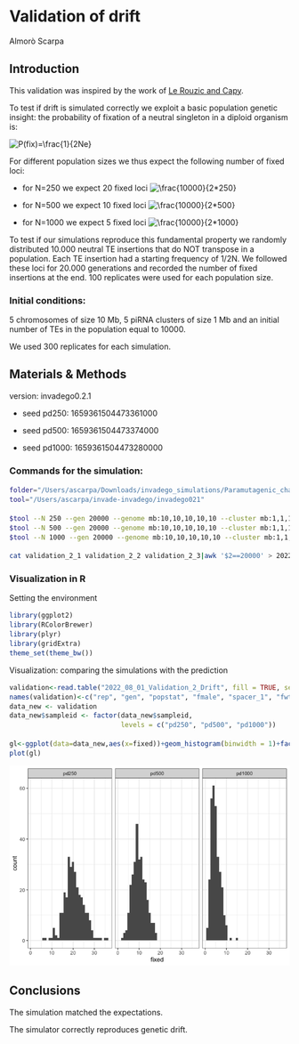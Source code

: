 Validation of drift
================
Almorò Scarpa

## Introduction

This validation was inspired by the work of [Le Rouzic and
Capy](http://www.genetics.org/content/169/2/1033).

To test if drift is simulated correctly we exploit a basic population
genetic insight: the probability of fixation of a neutral singleton in a
diploid organism is:

![P(fix)=\\frac{1}{2Ne}](https://latex.codecogs.com/png.image?%5Cdpi%7B110%7D&space;%5Cbg_white&space;P%28fix%29%3D%5Cfrac%7B1%7D%7B2Ne%7D "P(fix)=\frac{1}{2Ne}")

For different population sizes we thus expect the following number of
fixed loci:

-   for N=250 we expect 20 fixed loci
    ![\\frac{10000}{2\*250}](https://latex.codecogs.com/png.image?%5Cdpi%7B110%7D&space;%5Cbg_white&space;%5Cfrac%7B10000%7D%7B2%2A250%7D "\frac{10000}{2*250}")

-   for N=500 we expect 10 fixed loci
    ![\\frac{10000}{2\*500}](https://latex.codecogs.com/png.image?%5Cdpi%7B110%7D&space;%5Cbg_white&space;%5Cfrac%7B10000%7D%7B2%2A500%7D "\frac{10000}{2*500}")

-   for N=1000 we expect 5 fixed loci
    ![\\frac{10000}{2\*1000}](https://latex.codecogs.com/png.image?%5Cdpi%7B110%7D&space;%5Cbg_white&space;%5Cfrac%7B10000%7D%7B2%2A1000%7D "\frac{10000}{2*1000}")

To test if our simulations reproduce this fundamental property we
randomly distributed 10.000 neutral TE insertions that do NOT transpose
in a population. Each TE insertion had a starting frequency of 1/2N. We
followed these loci for 20.000 generations and recorded the number of
fixed insertions at the end. 100 replicates were used for each
population size.

### Initial conditions:

5 chromosomes of size 10 Mb, 5 piRNA clusters of size 1 Mb and an
initial number of TEs in the population equal to 10000.

We used 300 replicates for each simulation.

## Materials & Methods

version: invadego0.2.1

-   seed pd250: 1659361504473361000

-   seed pd500: 1659361504473374000

-   seed pd1000: 1659361504473280000

### Commands for the simulation:

``` bash
folder="/Users/ascarpa/Downloads/invadego_simulations/Paramutagenic_chain_reaction/Validation"
tool="/Users/ascarpa/invade-invadego/invadego021"

$tool --N 250 --gen 20000 --genome mb:10,10,10,10,10 --cluster mb:1,1,1,1,1 --rr 4,4,4,4,4 --rep 300 --u 0.0 --basepop 10000 --steps 10000 --sampleid pd250> $folder/validation_2_1 &       
$tool --N 500 --gen 20000 --genome mb:10,10,10,10,10 --cluster mb:1,1,1,1,1 --rr 4,4,4,4,4 --rep 300 --u 0.0 --basepop 10000 --steps 10000 --sampleid pd500> $folder/validation_2_2 &  
$tool --N 1000 --gen 20000 --genome mb:10,10,10,10,10 --cluster mb:1,1,1,1,1 --rr 4,4,4,4,4 --rep 300 --u 0.0 --basepop 10000 --steps 10000 --sampleid pd1000> $folder/validation_2_3

cat validation_2_1 validation_2_2 validation_2_3|awk '$2==20000' > 2022_08_01_Validation_2_Drift
```

### Visualization in R

Setting the environment

``` r
library(ggplot2)
library(RColorBrewer)
library(plyr)
library(gridExtra)
theme_set(theme_bw())
```

Visualization: comparing the simulations with the prediction

``` r
validation<-read.table("2022_08_01_Validation_2_Drift", fill = TRUE, sep = "\t")
names(validation)<-c("rep", "gen", "popstat", "fmale", "spacer_1", "fwte", "avw", "avtes", "avpopfreq", "fixed","spacer_2","phase","fwpirna","spacer_3","fwcli","avcli","fixcli","spacer_4","fwpar_yespi","fwpar_nopi","avpar","fixpar","spacer_5","piori","orifreq","spacer 6", "sampleid")
data_new <- validation
data_new$sampleid <- factor(data_new$sampleid,
                            levels = c("pd250", "pd500", "pd1000"))

gl<-ggplot(data=data_new,aes(x=fixed))+geom_histogram(binwidth = 1)+facet_grid(~sampleid)
plot(gl)
```

![](2022_08_01_Validation_2_Drift_files/figure-gfm/unnamed-chunk-3-1.png)<!-- -->

## Conclusions

The simulation matched the expectations.

The simulator correctly reproduces genetic drift.
